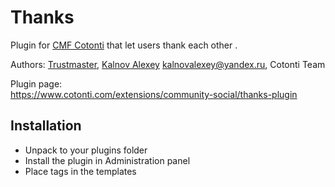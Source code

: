 Thanks
============

Plugin for [CMF Cotonti](https://www.cotonti.com) that let users thank each other .

Authors: [Trustmaster](https://www.cotonti.com/users/Trustmaster), [Kalnov Alexey](https://github.com/Alex300) <kalnovalexey@yandex.ru>, Cotonti Team

Plugin page:  
https://www.cotonti.com/extensions/community-social/thanks-plugin

## Installation
- Unpack to your plugins folder
- Install the plugin in Administration panel
- Place tags in the templates

